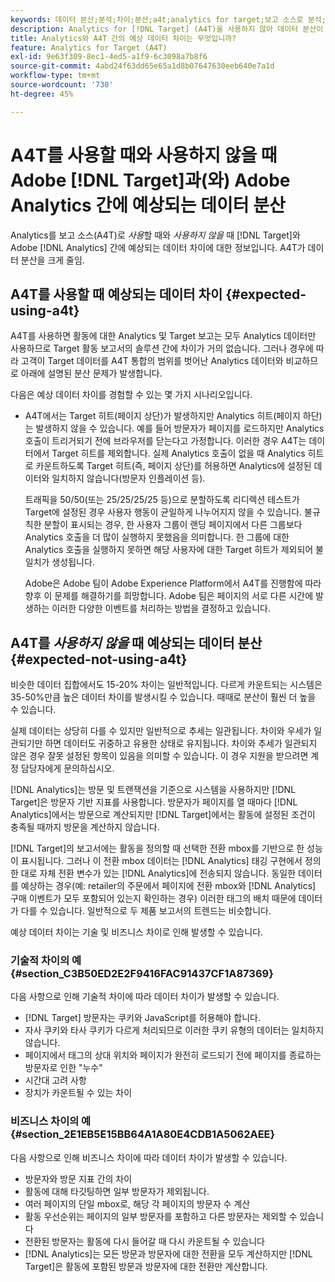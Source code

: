 ```yaml
---
keywords: 데이터 분산;분석;차이;분산;a4t;analytics for target;보고 소스로 분석;불일치;일치하지 않음
description: Analytics for [!DNL Target] (A4T)을 사용하지 않아 데이터 분산이 모두 삭제될 때 Adobe [!DNL Target] 과(와) Analytics 간의 예상 데이터 분산에 대해 알아봅니다.
title: Analytics와 A4T 간의 예상 데이터 차이는 무엇입니까?
feature: Analytics for Target (A4T)
exl-id: 9e63f309-8ec1-4ed5-a1f9-6c3098a7b8f6
source-git-commit: 4abd24f63dd65e65a1d8b07647630eeb640e7a1d
workflow-type: tm+mt
source-wordcount: '730'
ht-degree: 45%

---
```


# A4T를 사용할 때와 사용하지 않을 때 Adobe [!DNL Target]과(와) Adobe Analytics 간에 예상되는 데이터 분산

Analytics를 보고 소스(A4T)로 *사용*&#x200B;할 때와 *사용하지 않을* 때 [!DNL Target]와 Adobe [!DNL Analytics] 간에 예상되는 데이터 차이에 대한 정보입니다. A4T가 데이터 분산을 크게 줄임.

## A4T를 사용할 때 예상되는 데이터 차이 {#expected-using-a4t}

A4T를 사용하면 활동에 대한 Analytics 및 Target 보고는 모두 Analytics 데이터만 사용하므로 Target 활동 보고서의 솔루션 간에 차이가 거의 없습니다. 그러나 경우에 따라 고객이 Target 데이터를 A4T 통합의 범위를 벗어난 Analytics 데이터와 비교하므로 아래에 설명된 분산 문제가 발생합니다.

다음은 예상 데이터 차이를 경험할 수 있는 몇 가지 시나리오입니다.

* A4T에서는 Target 히트(페이지 상단)가 발생하지만 Analytics 히트(페이지 하단)는 발생하지 않을 수 있습니다. 예를 들어 방문자가 페이지를 로드하지만 Analytics 호출이 트리거되기 전에 브라우저를 닫는다고 가정합니다. 이러한 경우 A4T는 데이터에서 Target 히트를 제외합니다. 실제 Analytics 호출이 없을 때 Analytics 히트로 카운트하도록 Target 히트(즉, 페이지 상단)를 허용하면 Analytics에 설정된 데이터와 일치하지 않습니다(방문자 인플레이션 등).

  트래픽을 50/50(또는 25/25/25/25 등)으로 분할하도록 리디렉션 테스트가 Target에 설정된 경우 사용자 행동이 균일하게 나누어지지 않을 수 있습니다. 불규칙한 분할이 표시되는 경우, 한 사용자 그룹이 랜딩 페이지에서 다른 그룹보다 Analytics 호출을 더 많이 실행하지 못했음을 의미합니다. 한 그룹에 대한 Analytics 호출을 실행하지 못하면 해당 사용자에 대한 Target 히트가 제외되어 불일치가 생성됩니다.

  Adobe은 Adobe 팀이 Adobe Experience Platform에서 A4T를 진행함에 따라 향후 이 문제를 해결하기를 희망합니다. Adobe 팀은 페이지의 서로 다른 시간에 발생하는 이러한 다양한 이벤트를 처리하는 방법을 결정하고 있습니다.

## A4T를 *사용하지 않을* 때 예상되는 데이터 분산 {#expected-not-using-a4t}

비슷한 데이터 집합에서도 15-20% 차이는 일반적입니다. 다르게 카운트되는 시스템은 35-50%만큼 높은 데이터 차이를 발생시킬 수 있습니다. 때때로 분산이 훨씬 더 높을 수 있습니다.

실제 데이터는 상당히 다를 수 있지만 일반적으로 추세는 일관됩니다. 차이와 우세가 일관되기만 하면 데이터도 귀중하고 유용한 상태로 유지됩니다. 차이와 추세가 일관되지 않은 경우 잘못 설정된 항목이 있음을 의미할 수 있습니다. 이 경우 지원을 받으려면 계정 담당자에게 문의하십시오.

[!DNL Analytics]는 방문 및 트랜잭션을 기준으로 시스템을 사용하지만 [!DNL Target]은 방문자 기반 지표를 사용합니다. 방문자가 페이지를 열 때마다 [!DNL Analytics]에서는 방문으로 계산되지만 [!DNL Target]에서는 활동에 설정된 조건이 충족될 때까지 방문을 계산하지 않습니다.

[!DNL Target]의 보고서에는 활동을 정의할 때 선택한 전환 mbox를 기반으로 한 성능이 표시됩니다. 그러나 이 전환 mbox 데이터는 [!DNL Analytics] 태깅 구현에서 정의한 대로 자체 전환 변수가 있는 [!DNL Analytics]에 전송되지 않습니다. 동일한 데이터를 예상하는 경우(예: retailer의 주문에서 페이지에 전환 mbox와 [!DNL Analytics] 구매 이벤트가 모두 포함되어 있는지 확인하는 경우) 이러한 태그의 배치 때문에 데이터가 다를 수 있습니다. 일반적으로 두 제품 보고서의 트렌드는 비슷합니다.

예상 데이터 차이는 기술 및 비즈니스 차이로 인해 발생할 수 있습니다.

### 기술적 차이의 예 {#section_C3B50ED2E2F9416FAC91437CF1A87369}

다음 사항으로 인해 기술적 차이에 따라 데이터 차이가 발생할 수 있습니다.

* [!DNL Target] 방문자는 쿠키와 JavaScript를 허용해야 합니다.
* 자사 쿠키와 타사 쿠키가 다르게 처리되므로 이러한 쿠키 유형의 데이터는 일치하지 않습니다.
* 페이지에서 태그의 상대 위치와 페이지가 완전히 로드되기 전에 페이지를 종료하는 방문자로 인한 &quot;누수&quot;
* 시간대 고려 사항
* 장치가 카운트될 수 있는 차이

### 비즈니스 차이의 예 {#section_2E1EB5E15BB64A1A80E4CDB1A5062AEE}

다음 사항으로 인해 비즈니스 차이에 따라 데이터 차이가 발생할 수 있습니다.

* 방문자와 방문 지표 간의 차이
* 활동에 대해 타깃팅하면 일부 방문자가 제외됩니다.
* 여러 페이지의 단일 mbox로, 해당 각 페이지의 방문자 수 계산
* 활동 우선순위는 페이지의 일부 방문자를 포함하고 다른 방문자는 제외할 수 있습니다
* 전환된 방문자는 활동에 다시 들어갈 때 다시 카운트될 수 있습니다
* [!DNL Analytics]는 모든 방문과 방문자에 대한 전환을 모두 계산하지만 [!DNL Target]은 활동에 포함된 방문과 방문자에 대한 전환만 계산합니다.
